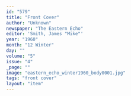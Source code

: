 ```yaml
---
id: "579"
title: "Front Cover"
author: "Unknown"
newspaper: "The Eastern Echo"
editor: 'Smith, James "Mike"'
year: "1960"
month: "12 Winter"
day: ""
volume: "5"
issue: "4"
_page: ""
image: "eastern_echo_winter1960_body0001.jpg"
tags: "front cover"
layout: "item"
---
```


